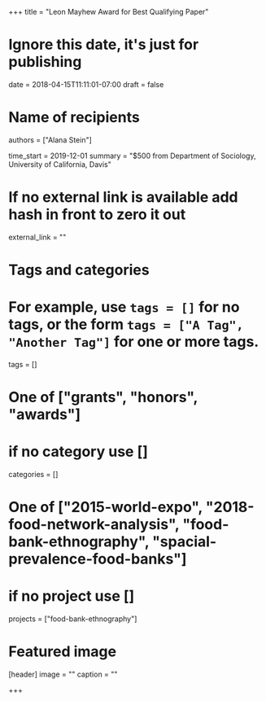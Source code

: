 +++
title = "Leon Mayhew Award for Best Qualifying Paper"
# Ignore this date, it's just for publishing
date = 2018-04-15T11:11:01-07:00
draft = false

# Name of recipients
authors = ["Alana Stein"]

time_start = 2019-12-01
summary = "$500 from Department of Sociology, University of California, Davis"

# If no external link is available add  hash in front to zero it out
external_link = ""

# Tags and categories
# For example, use `tags = []` for no tags, or the form `tags = ["A Tag", "Another Tag"]` for one or more tags.
tags = []

# One of ["grants", "honors", "awards"]
# if no category use []
categories = []

# One of ["2015-world-expo", "2018-food-network-analysis", "food-bank-ethnography", "spacial-prevalence-food-banks"]
# if no project use []
projects = ["food-bank-ethnography"]

# Featured image
[header]
image = ""
caption = ""

+++